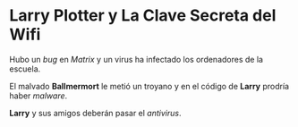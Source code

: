 # Larry Plotter y La Clave Secreta del Wifi

Hubo un *bug* en *Matrix* y un virus ha infectado
los ordenadores de la escuela.


El malvado **Ballmermort** le metió un troyano y en el código de **Larry** prodría haber *malware*.

**Larry** y sus amigos deberán pasar el *antivirus*.

